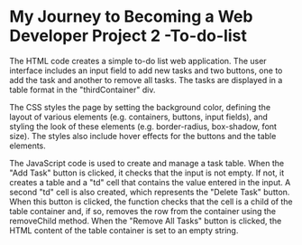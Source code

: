 # My Journey to Becoming a Web Developer Project 2 -To-do-list
The HTML code creates a simple to-do list web application. The user interface includes an input field to add new tasks and two buttons, one to add the task and another to remove all tasks. The tasks are displayed in a table format in the "thirdContainer" div. 

The CSS styles the page by setting the background color, defining the layout of various elements (e.g. containers, buttons, input fields), and styling the look of these elements (e.g. border-radius, box-shadow, font size). The styles also include hover effects for the buttons and the table elements.

The JavaScript code is used to create and manage a task table. When the "Add Task" button is clicked, it checks that the input is not empty. If not, it creates a table and a "td" cell that contains the value entered in the input. A second "td" cell is also created, which represents the "Delete Task" button. When this button is clicked, the function checks that the cell is a child of the table container and, if so, removes the row from the container using the removeChild method. When the "Remove All Tasks" button is clicked, the HTML content of the table container is set to an empty string.
